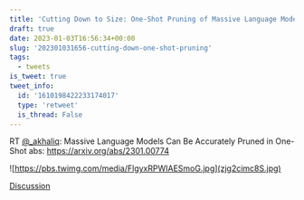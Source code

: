 ```yaml
---
title: 'Cutting Down to Size: One-Shot Pruning of Massive Language Models'
draft: true
date: 2023-01-03T16:56:34+00:00
slug: '202301031656-cutting-down-one-shot-pruning'
tags:
  - tweets
is_tweet: true
tweet_info:
  id: '1610198422233174017'
  type: 'retweet'
  is_thread: False
---
```




RT [@_akhaliq](https://x.com/_akhaliq): Massive Language Models Can Be Accurately Pruned in One-Shot
abs: <https://arxiv.org/abs/2301.00774> 

![https://pbs.twimg.com/media/FlgyxRPWIAESmoG.jpg](zjg2cimc8S.jpg)

[Discussion](https://x.com/sytelus/status/1610198422233174017)
